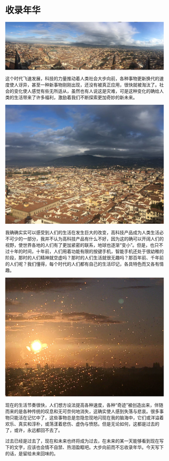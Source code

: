 # 收录年华

![](images/5.jpg)

这个时代飞速发展，科技的力量推动着人类社会大步向前，各种事物更新换代的速度使人讶异，甚至一种新事物刚刚出现，还没有被真正应用，很快就被淘汰了。社会的变化使人感觉有些无所适从，虽然也有人说这是灾难，可是这种变化的确给人类的生活带来了许多福利，激励着我们不断探索更加奇妙的新未来。

![](images/4.jpg)

我确确实实可以感受到人们的生活在发生巨大的改变，高科技产品成为人类生活必不可少的一部分，我并不认为高科技产品有什么不好，因为这的确可以开阔人们的视野，使世界各地的人们有了更加紧密的联系，地球也逐渐“变小”。但是，也只不过十年的时间，十年前，人们用着功能有限的按键手机，智能手机还处于很幼稚的阶段，那时的人们精神就空虚吗？那时的人们生活就很无趣吗？那百年前、千年前的人们呢？我们懂得，每个时代的人们都有自己的生活印记，各具特色而又各有情趣。

![](images/psb.jpg)

现在的生活节奏很快，人们想方设法提高各种速度，各种“奇迹”被创造出来，伴随而来的是各种传统的叹息和无可奈何地消失，这确实使人感到失落与悲哀。很多事物只能活在记忆中了，这些事物总是忽隐忽现地闪现在我的脑海中，它们或洋溢着欢乐、真实和淳朴，或荡漾着悲伤、虚伪与愤怒。但是无论如何，这都是过去的了，或许，永远都回不去了。

过去已经是过去了，现在和未来也终将成为过去，在未来的某一天能够看到现在写下的文字，应该也会情不自禁、热泪盈眶吧。大步向前而不忘收录年华。今天写下的话，是留给未来回味的。